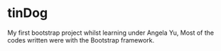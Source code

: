 # tinDog
My first bootstrap project whilst learning under Angela Yu, Most of the codes written were with the Bootstrap framework.
